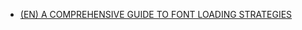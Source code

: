 * [(EN) A COMPREHENSIVE GUIDE TO FONT LOADING STRATEGIES](https://www.zachleat.com/web/comprehensive-webfonts/#font-face)